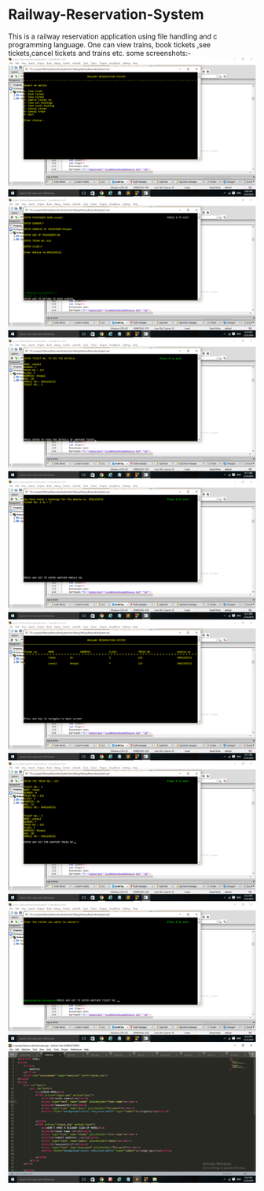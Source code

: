 # Railway-Reservation-System
This is a railway reservation application using file handling and c programming language. One can view trains, book tickets ,see tickets,cancel tickets and trains etc.
some screenshots:-<br/>
![Alt text](1.png?raw=true "UI")
![Alt text](2.png?raw=true "UI")
![Alt text](3.png?raw=true "UI")
![Alt text](4.png?raw=true "UI")
![Alt text](5.png?raw=true "UI")
![Alt text](6.png?raw=true "UI")
![Alt text](7.png?raw=true "UI")
![Alt text](8.png?raw=true "UI")
